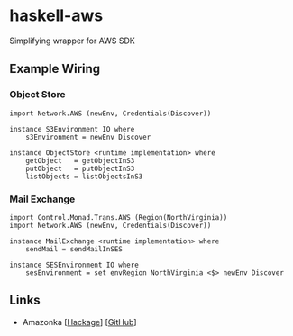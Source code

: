 # haskell-aws

Simplifying wrapper for AWS SDK

## Example Wiring

### Object Store

```
import Network.AWS (newEnv, Credentials(Discover))

instance S3Environment IO where
    s3Environment = newEnv Discover

instance ObjectStore <runtime implementation> where
    getObject   = getObjectInS3
    putObject   = putObjectInS3
    listObjects = listObjectsInS3
```

### Mail Exchange

```
import Control.Monad.Trans.AWS (Region(NorthVirginia))
import Network.AWS (newEnv, Credentials(Discover))

instance MailExchange <runtime implementation> where
    sendMail = sendMailInSES

instance SESEnvironment IO where
    sesEnvironment = set envRegion NorthVirginia <$> newEnv Discover
```

## Links

* Amazonka [[Hackage](https://hackage.haskell.org/package/amazonka)] [[GitHub](https://github.com/brendanhay/amazonka)]


